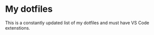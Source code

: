# My dotfiles

This is a constantly updated list of my dotfiles and must have VS Code extenstions.

